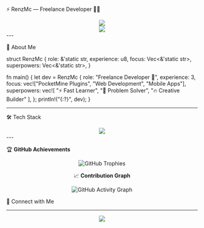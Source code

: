⚡ RenzMc — Freelance Developer 👋🚀

<div align="center">
  <img src="https://capsule-render.vercel.app/api?type=waving&color=gradient&height=250&section=header&text=RenzMc%20Developer&fontSize=45&fontColor=fff&animation=twinkling&fontAlignY=35&desc=Crafting%20Code%20Since%202020&descAlignY=55&descAlign=50"/>
</div><div align="center">
  <img src="https://readme-typing-svg.herokuapp.com?font=Orbitron&size=28&duration=2500&pause=800&color=00D9FF&center=true&vCenter=true&width=700&lines=⚡+Freelance+Developer;🔥+PocketMine+Plugin+Creator;🌐+Full-Stack+Learner;🚀+Always+Building+Cool+Stuff" />
</div>
---

🌟 About Me

struct RenzMc {
    role: &'static str,
    experience: u8,
    focus: Vec<&'static str>,
    superpowers: Vec<&'static str>,
}

fn main() {
    let dev = RenzMc {
        role: "Freelance Developer 🚀",
        experience: 3,
        focus: vec!["PocketMine Plugins", "Web Development", "Mobile Apps"],
        superpowers: vec![
            "⚡ Fast Learner",
            "🎯 Problem Solver",
            "🔥 Creative Builder"
        ],
    };
    println!("{:?}", dev);
}


---

🛠️ Tech Stack

<div align="center">
  <img src="https://skillicons.dev/icons?i=php,java,kotlin,js,ts,python,react,nextjs,mysql,firebase&theme=dark" />
</div>
---

🏆 **GitHub Achievements**

</div>

<div align="center">

![GitHub Trophies](https://github-profile-trophy.vercel.app/?username=RenzMc&theme=radical&no-frame=true&no-bg=true&margin-w=4&row=1)

</div>

<div align="center">

📈 **Contribution Graph**

</div>

<div align="center">

![GitHub Activity Graph](https://github-readme-activity-graph.vercel.app/graph?username=RenzMc&theme=react-dark&bg_color=0D1117&color=FF6B6B&line=4ECDC4&point=FFFFFF&area=true&hide_border=true)

</div>

💬 Connect with Me






---

<div align="center">
  <img src="https://readme-typing-svg.herokuapp.com?font=Orbitron&size=25&duration=2500&pause=800&color=FF6B6B&center=true&vCenter=true&width=700&lines=🚀+Let's+Build+Something+Extraordinary!;✨+Your+Vision+%2C+My+Code+✨" />
</div>  

